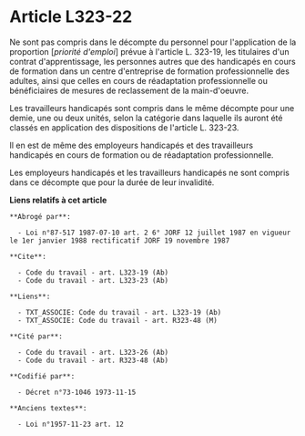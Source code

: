 # Article L323-22

Ne sont pas compris dans le décompte du personnel pour l'application de la proportion [*priorité d'emploi*] prévue à
l'article L. 323-19, les titulaires d'un contrat d'apprentissage, les personnes autres que des handicapés en cours de
formation dans un centre d'entreprise de formation professionnelle des adultes, ainsi que celles en cours de réadaptation
professionnelle ou bénéficiaires de mesures de reclassement de la main-d'oeuvre.

Les travailleurs handicapés sont compris dans le même décompte pour une demie, une ou deux unités, selon la catégorie dans
laquelle ils auront été classés en application des dispositions de l'article L. 323-23.

Il en est de même des employeurs handicapés et des travailleurs handicapés en cours de formation ou de réadaptation
professionnelle.

Les employeurs handicapés et les travailleurs handicapés ne sont compris dans ce décompte que pour la durée de leur
invalidité.

**Liens relatifs à cet article**

	**Abrogé par**:

	  - Loi n°87-517 1987-07-10 art. 2 6° JORF 12 juillet 1987 en vigueur le 1er janvier 1988 rectificatif JORF 19 novembre 1987

	**Cite**:

	  - Code du travail - art. L323-19 (Ab)
	  - Code du travail - art. L323-23 (Ab)

	**Liens**:

	  - TXT_ASSOCIE: Code du travail - art. L323-19 (Ab)
	  - TXT_ASSOCIE: Code du travail - art. R323-48 (M)

	**Cité par**:

	  - Code du travail - art. L323-26 (Ab)
	  - Code du travail - art. R323-48 (Ab)

	**Codifié par**:

	  - Décret n°73-1046 1973-11-15

	**Anciens textes**:

	  - Loi n°1957-11-23 art. 12
